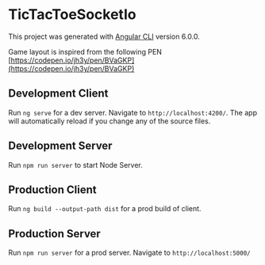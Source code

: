 # TicTacToeSocketIo

This project was generated with [Angular CLI](https://github.com/angular/angular-cli) version 6.0.0.

Game layout is inspired from the following PEN
[https://codepen.io/jh3y/pen/BVaGKP](https://codepen.io/jh3y/pen/BVaGKP)


## Development Client
Run `ng serve` for a dev server. Navigate to `http://localhost:4200/`. The app will automatically reload if you change any of the source files.

## Development Server
Run `npm run server` to start Node Server. 


## Production Client
Run `ng build --output-path dist` for a prod build of client. 

## Production Server
Run `npm run server` for a prod server. Navigate to `http://localhost:5000/`

